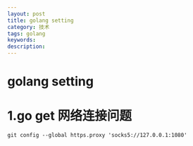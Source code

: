 ```yaml
---
layout: post
title: golang setting
category: 技术
tags: golang
keywords: 
description: 
---
```


# golang setting

# 1.go get 网络连接问题
```
git config --global https.proxy 'socks5://127.0.0.1:1080'
```
